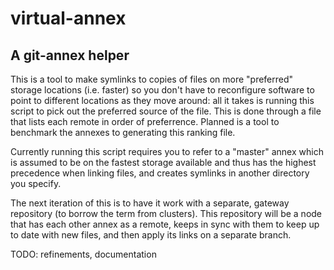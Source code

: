# virtual-annex
## A git-annex helper

This is a tool to make symlinks to copies of files on more "preferred" storage locations (i.e. faster) so you don't have
to reconfigure software to point to different locations as they move around: all it takes is running this script to pick
out the preferred source of the file.
This is done through a file that lists each remote in order of preferrence. Planned is a tool to benchmark the annexes
to generating this ranking file.

Currently running this script requires you to refer to a "master" annex which is assumed to be on the fastest storage
available and thus has the highest precedence when linking files, and creates symlinks in another directory you specify.

The next iteration of this is to have it work with a separate, gateway repository (to borrow the term from clusters).
This repository will be a node that has each other annex as a remote, keeps in sync with them to keep up to date with
new files, and then apply its links on a separate branch.

TODO: refinements, documentation
